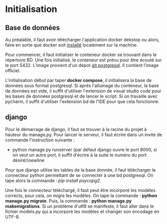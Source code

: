 # Initialisation

## Base de données

Au préalable, il faut avoir télécharger l'application docker dekstop ou alors, faire en sorte que docker soit [installé](https://www.docker.com/products/docker-desktop/) localement sur la machine.

Pour commencer, il faut initialiser le conteneur docker se trouvant dans le répertoire BD. Une fois initialisé, le conteneur est prévu pour être écouté sur le port 5432. L'image provient d'un dépot [git postgresql](https://github.com/docker-library/postgres). Il contient l'image officiel.

L'initialisation début par taper **docker compose**, il initialisera la base de données sous format postgresql. Si après l'allumage du conteneur, la base de données est vide, il suffit d'utiliser l'extension de visual studio code pour les bases de données postgresql et de lancer le script. Si on travaille avec pycharm, il suffit d'utiliser l'extension bd de l'IDE pour que cela fonctionne.

## django

Pour le démarrage de django, il faut se trouver à la racine du projet à hauteur du manage.py. Pour lancer le serveur, il faut écrire dans un invite de commande l'instruction suivante :

- python manage.py runserver (par défaut django ouvre le port 8000, si on veut un autre port, il suffit d'écrire à la suite le numéro du port désiré)\newline

Pour que django utilise les tables de la base donnée, il faut télécharger le connecteur python permettant de se connecter à une bd postgresql. On tape alors la commande : *pip install psycopg2*.

Une fois le connecteur téléchargé, il faut peut être incorporé les modèles corrects, pour cela, on migre les modèles. On tape la commande : **python manage.py migrate**. Puis, la commande : **python manage.py makemigrations**. Si un problème d'utf8 se manifeste, il faut aller dans le fichier models.py qui a incorporé les modèles et changer son encodage en UTF-8.

